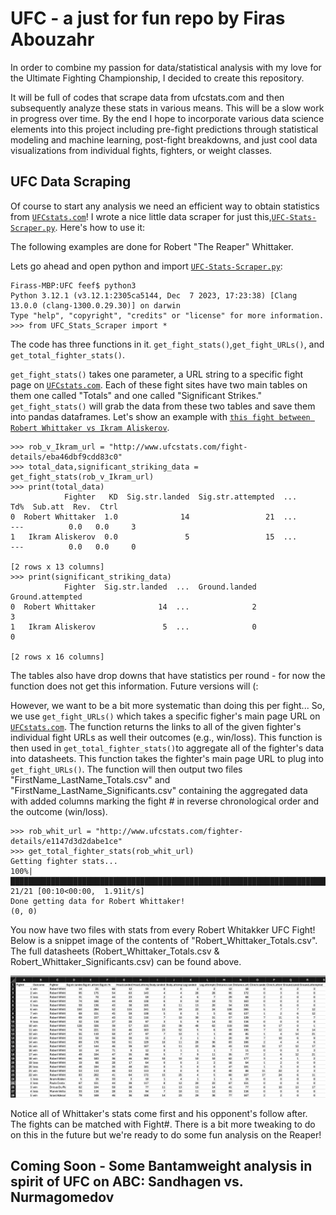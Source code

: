 # UFC - a just for fun repo by Firas Abouzahr
In order to combine my passion for data/statistical analysis with my love for the Ultimate Fighting Championship, I decided to create this repository. 

It will be full of codes that scrape data from ufcstats.com and then subsequently analyze these stats in various means. This will be a slow work in progress over time. By the end I hope to incorporate various data science elements into this project including pre-fight predictions through statistical modeling and machine learning, post-fight breakdowns, and just cool data visualizations from individual fights, fighters, or weight classes.


## UFC Data Scraping

Of course to start any analysis we need an efficient way to obtain statistics from [`UFCstats.com`](http://www.ufcstats.com/statistics/events/completed)! I wrote a nice little data scraper for just this,[`UFC-Stats-Scraper.py`](https://github.com/FirasAbouzahr/UFC/blob/main/UFC-Stats-Scraper.py). Here's how to use it:

The following examples are done for Robert "The Reaper" Whittaker.

Lets go ahead and open python and import [`UFC-Stats-Scraper.py`](https://github.com/FirasAbouzahr/UFC/blob/main/UFC-Stats-Scraper.py):

```
Firass-MBP:UFC feef$ python3
Python 3.12.1 (v3.12.1:2305ca5144, Dec  7 2023, 17:23:38) [Clang 13.0.0 (clang-1300.0.29.30)] on darwin
Type "help", "copyright", "credits" or "license" for more information.
>>> from UFC_Stats_Scraper import *
```

The code has three functions in it. ``get_fight_stats()``,``get_fight_URLs()``, and ``get_total_fighter_stats()``. 

``get_fight_stats()`` takes one parameter, a URL string to a specific fight page on [`UFCstats.com`](http://www.ufcstats.com/statistics/events/completed). Each of these fight sites have two main tables on them one called "Totals" and one called "Significant Strikes." ``get_fight_stats()`` will grab the data from these two tables and save them into pandas dataframes. Let's show an example with [`this fight between Robert Whittaker vs Ikram Aliskerov`](http://www.ufcstats.com/fight-details/eba46dbf9cdd83c0).

```
>>> rob_v_Ikram_url = "http://www.ufcstats.com/fight-details/eba46dbf9cdd83c0" 
>>> total_data,significant_striking_data = get_fight_stats(rob_v_Ikram_url) 
>>> print(total_data)
            Fighter   KD  Sig.str.landed  Sig.str.attempted  ...            Td%  Sub.att  Rev.  Ctrl
0  Robert Whittaker  1.0              14                 21  ...        ---          0.0   0.0     3
1   Ikram Aliskerov  0.0               5                 15  ...        ---          0.0   0.0     0

[2 rows x 13 columns]
>>> print(significant_striking_data)
            Fighter  Sig.str.landed  ...  Ground.landed  Ground.attempted
0  Robert Whittaker              14  ...              2                 3
1   Ikram Aliskerov               5  ...              0                 0

[2 rows x 16 columns]
```

The tables also have drop downs that have statistics per round - for now the function does not get this information. Future versions will (: 

However, we want to be a bit more systematic than doing this per fight... So, we use ``get_fight_URLs()`` which takes a specific figher's main page URL on [`UFCstats.com`](http://www.ufcstats.com/statistics/events/completed). The function returns the links to all of the given fighter's individual fight URLs as well their outcomes (e.g., win/loss). This function is then used in ``get_total_fighter_stats()``to aggregate all of the fighter's data into datasheets. This function takes the fighter's main page URL to plug into ``get_fight_URLs()``. The function will then output two files "FirstName_LastName_Totals.csv" and "FirstName_LastName_Significants.csv" containing the aggregated data with added columns marking the fight # in reverse chronological order and the outcome (win/loss).

```
>>> rob_whit_url = "http://www.ufcstats.com/fighter-details/e1147d3d2dabe1ce"
>>> get_total_fighter_stats(rob_whit_url)
Getting fighter stats...
100%|█████████████████████████████████████████████████████████████████████████| 21/21 [00:10<00:00,  1.91it/s]
Done getting data for Robert Whittaker!
(0, 0)
```
You now have two files with stats from every Robert Whitakker UFC Fight! Below is a snippet image of the contents of "Robert_Whittaker_Totals.csv". The full datasheets (Robert_Whittaker_Totals.csv & Robert_Whittaker_Significants.csv) can be found above. 

![Local Image](Figures/Whittaker-Sigs-Datafile.png)

Notice all of Whittaker's stats come first and his opponent's follow after. The fights can be matched with Fight#. There is a bit more tweaking to do on this in the future but we're ready to do some fun analysis on the Reaper! 

## Coming Soon - Some Bantamweight analysis in spirit of UFC on ABC: Sandhagen vs. Nurmagomedov
